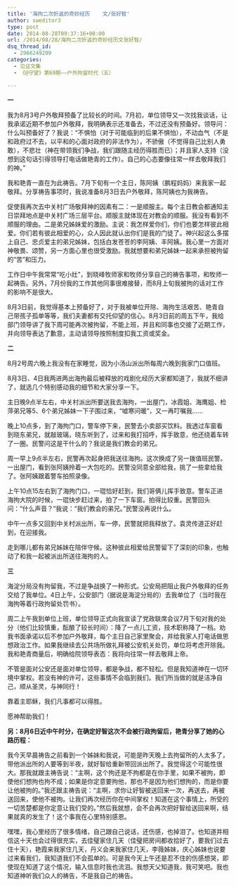 ```yaml
---
title: '海拘二次折返的奇妙经历    文/张好智'
author: sweditor3
type: post
date: 2014-08-28T09:37:16+00:00
url: /2014/08/28/海拘二次折返的奇妙经历文张好智/
dsq_thread_id:
  - 2966249209
categories:
  - 见证文集
  - 《@守望》第69期——户外拘留时代（五）

---
```

**一**

我为8月3号户外敬拜预备了比较长的时间。7月初，单位领导又一次找我谈话，让我承诺近期不参加户外敬拜，我明确表示还准备去，不过还没有预备好。领导问：什么叫预备好了？我说：“不惧怕（对于可能临到的后果不惧怕），不动血气（不是和政府过不去，以平和的心面对政府的非法作为），不骄傲（不觉得自己比别人勇敢），不悲壮（神在带领我们争战，我们跟随主经历得胜而已）；并且家人支持（没想到这句话引得领导打电话做艳青的工作）。自己的心态要像往常一样去敬拜我们的神。”

我和艳青一直在为此祷告。7月下旬有一个主日，陈阿姨（鹏程妈妈）来我家一起敬拜。分享祷告事项时，我说准备8月3日去户外敬拜，陈阿姨也为我祷告。

促使我再次去中关村广场敬拜神的因素有二：一是顺服主。每个主日教会都通知主日崇拜地点是中关村广场三层平台。顺服主就体现在对教会的顺服。我没有看到不顺服的理由。二是弟兄姊妹爱的激励。主说：我怎样爱你们，你们也要怎样彼此相爱。你们若有彼此相爱的心，众人因此就认出你们是我的门徒了。神兴起这么多摆上自己、忠贞爱主的弟兄姊妹，包括白发苍苍的李阿姨、丰阿姨。我心里一方面对神敬畏、颂赞，另一方面心里也很受激励。我就想要和弟兄姊妹一起来承担被拘留的“苦”和压力。

工作日中午我常常“吃小灶”，到晓峰牧师家和牧师分享自己的祷告事项，和牧师一起祷告。另外，7月份我的工作其他同事很难接替，而8月上旬我被拘的话对工作的影响不是很大。

8月3日前，我觉得基本上预备好了，对于我被单位开除、海拘生活艰苦、艳青自己带孩子孤单等等，我们夫妻都有交托仰望的信心。8月3日前的周五下午，我给部门领导讲了我下周可能再次被拘留，不能上班，并且和同事也交接了近期工作，并向领导表达了歉意，主动请领导按照制度扣我工资或奖金。

**二**

8月2号周六晚上我没有在家睡觉，因为小汤山派出所每周六晚到我家门口值班。

8月3日、4日我两进两出海拘最后被释放的戏剧化经历大家都知道了，我就不细讲了，就选几个特别感动我的细节和大家分享一下。

主日晚9点半左右，中关村派出所要送我去海拘，一出屋门，冰霞姐、海鹰姐、检萍弟兄等5、6个弟兄姊妹一下子围过来，“嘘寒问暖”，又一再叮嘱我……

晚上10点多，到了海拘门口，警车停下来，民警去小卖部买饮料。我透过车窗看到晓东弟兄，就敲玻璃，晓东听到了，过来和我打招呼，挥手致意，他还绕着车转了一圈。民警问这是干什么的？我说是我们教会的弟兄。

周一早上9点半左右，民警再次起身把我送往海拘。这次换成了另一拨值班民警。一出屋门，看到张阿姨拎着一大包吃的。民警没同意全部给我，挑了一些拿给我了。张阿姨跟着警车拍照录像。

上午10点15左右到了海拘门口，一琨恰好赶到，我们哥俩儿挥手致意。警车正进海拘大院的时候，一琨快步赶过来，拍了一下车窗。拍得比较重。民警回头问：“什么声音？”我说：“我们教会的弟兄。”民警没再说什么。

中午一点多又回到中关村派出所，车一停，民警就把我释放了。袁灵传道正好赶到，在迎接我。

走到哪儿都有弟兄姊妹在陪伴守候。这种彼此相爱给民警留下了深刻的印象，也触动了和我一起被派出所送往海拘的人。

**三**

海淀分局没有拘留我，不过是争战换了一种形式。公安局把阻止我户外敬拜的任务交给了我单位。4日上午，公安部门（据说是海淀分局的）去我单位了（当时我在海拘等着行政拘留处罚书）。

周二上午我到单位上班，单位领导正式向我宣读了党政联席会议7月下旬对我的处分（他们比较慎重，酝酿了较长时间）：降了一点儿工资，技术职称降了一档。劝我书面承诺以后不参加户外敬拜，每个主日自己家里聚会，并给我家人打电话做思想政治工作。如果我继续去公共场所做礼拜被公安机关处罚，单位将考虑开除我。我和艳青商量后，明确给院领导表态：我将向往常一样去敬拜上帝。

不管是面对公安还是面对单位领导，都是争战，都不轻松。但是我知道神在一切环境中掌权。若没有神的许可，这些事情不会临到我们。我们所当做的就是洁净自己，顺从圣灵，与神同行！

靠着主耶稣，我们凡事都可以得胜。

愿神帮助我们！

**另：8月6日近中午时分，在确定好智这次不会被行政拘留后，艳青分享了她的心路历程：**

我今天早晨祷告之前看到一个姊妹和我说，可能是昨天晚上去拘留所的人太多了，带他派出所的人要等到半夜，就好智给重新带回派出所了。我觉得这个可能性很大。那我就跟主祷告说：“主啊，这个拘还是不拘都是在你手里，如果不被拘，即使他们想拘也拘不成；如果是你定意要拘他，那也不是因为他们想拘的，而是你要让他被拘的。”我还跟主祷告说：“主啊，求你让好智被送回来一次，再送去，再被送回来，使他不被拘。让我们再次经历你在中间掌权！知道在这个事情上，所受的一切苦楚都是你定意让我们受的。”然后我就想，会不会再次把好智给送回来啊，结果就真的发生了！这个事我在心里特别感恩。

嘿嘿，我心里经历了很多情绪，自己跟自己说话，还伤感，也掉泪了。也知道并相信这十天也会过得很充实，去佳璧家住几天（佳璧把房间都收拾好了，要我们过去住十天），艳霞来我家住几天，丹义会来我家住几天，李薇姊妹，庆心姊妹也说要过来看我们，我知道我们不会孤单的。可是我今天上午还是忍不住的伤感想哭，即使现在知道了这个情况，输入信息时我也流泪。我想天父知道我，我可笑吧。我也知道神听我们众人的祷告，不是我自己的祷告。